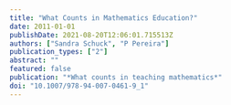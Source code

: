 ```yaml
---
title: "What Counts in Mathematics Education?"
date: 2011-01-01
publishDate: 2021-08-20T12:06:01.715513Z
authors: ["Sandra Schuck", "P Pereira"]
publication_types: ["2"]
abstract: ""
featured: false
publication: "*What counts in teaching mathematics*"
doi: "10.1007/978-94-007-0461-9_1"
---
```


